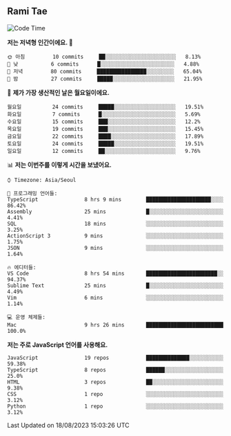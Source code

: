 ## Rami Tae

<!--START_SECTION:waka-->
![Code Time](http://img.shields.io/badge/Code%20Time-922%20hrs%2014%20mins-blue)

**저는 저녁형 인간이에요. 🦉** 

```text
🌞 아침         10 commits     ██░░░░░░░░░░░░░░░░░░░░░░░   8.13% 
🌆 낮　         6 commits      █░░░░░░░░░░░░░░░░░░░░░░░░   4.88% 
🌃 저녁         80 commits     ████████████████░░░░░░░░░   65.04% 
🌙 밤　         27 commits     █████░░░░░░░░░░░░░░░░░░░░   21.95%

```
📅 **제가 가장 생산적인 날은 월요일이에요.** 

```text
월요일          24 commits     █████░░░░░░░░░░░░░░░░░░░░   19.51% 
화요일          7 commits      █░░░░░░░░░░░░░░░░░░░░░░░░   5.69% 
수요일          15 commits     ███░░░░░░░░░░░░░░░░░░░░░░   12.2% 
목요일          19 commits     ███░░░░░░░░░░░░░░░░░░░░░░   15.45% 
금요일          22 commits     ████░░░░░░░░░░░░░░░░░░░░░   17.89% 
토요일          24 commits     █████░░░░░░░░░░░░░░░░░░░░   19.51% 
일요일          12 commits     ██░░░░░░░░░░░░░░░░░░░░░░░   9.76%

```


📊 **저는 이번주를 이렇게 시간을 보냈어요.** 

```text
⌚︎ Timezone: Asia/Seoul

💬 프로그래밍 언어들: 
TypeScript               8 hrs 9 mins        █████████████████████░░░░   86.42% 
Assembly                 25 mins             █░░░░░░░░░░░░░░░░░░░░░░░░   4.41% 
SQL                      18 mins             ░░░░░░░░░░░░░░░░░░░░░░░░░   3.25% 
ActionScript 3           9 mins              ░░░░░░░░░░░░░░░░░░░░░░░░░   1.75% 
JSON                     9 mins              ░░░░░░░░░░░░░░░░░░░░░░░░░   1.64%

🔥 에디터들: 
VS Code                  8 hrs 54 mins       ███████████████████████░░   94.37% 
Sublime Text             25 mins             █░░░░░░░░░░░░░░░░░░░░░░░░   4.49% 
Vim                      6 mins              ░░░░░░░░░░░░░░░░░░░░░░░░░   1.14%

💻 운영 체제들: 
Mac                      9 hrs 26 mins       █████████████████████████   100.0%

```

**저는 주로 JavaScript 언어를 사용해요.** 

```text
JavaScript               19 repos            ██████████████░░░░░░░░░░░   59.38% 
TypeScript               8 repos             ██████░░░░░░░░░░░░░░░░░░░   25.0% 
HTML                     3 repos             ██░░░░░░░░░░░░░░░░░░░░░░░   9.38% 
CSS                      1 repo              ░░░░░░░░░░░░░░░░░░░░░░░░░   3.12% 
Python                   1 repo              ░░░░░░░░░░░░░░░░░░░░░░░░░   3.12%

```



 Last Updated on 18/08/2023 15:03:26 UTC
<!--END_SECTION:waka-->
